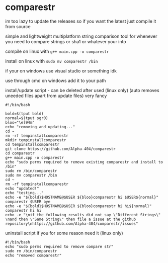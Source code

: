 # comparestr

im too lazy to update the releases so if you want the latest just compile it from source

simple and lightweight multiplatform string comparison tool for whenever you need to compare strings or sha1 or whatever your into

compile on linux with `g++ main.cpp -o comparestr`

install on linux with `sudo mv comparestr /bin`

if your on windows use visual studio or something idk

use through cmd on windows add it to your path

install/update script - can be deleted after used (linux only) (auto removes uneeded files apart from update files)
very fancy 

```
#!/bin/bash

bold=$(tput bold)
normal=$(tput sgr0)
bloo="\e[94m"
echo "removing and updating..."
cd ~
rm -rf tempinstallcomparestr
mkdir tempinstallcomparestr
cd tempinstallcomparestr
git clone https://github.com/Alpha-404/comparestr
cd comparestr
g++ main.cpp -o comparestr
echo "sudo perms required to remove existing comparestr and install to /bin"
sudo rm /bin/comparestr
sudo mv comparestr /bin
cd ~
rm -rf tempinstallcomparestr
echo "updated!"
echo "testing..."
echo -e "${bold}$HOSTNAME@$USER ${bloo}comparestr hi $USER${normal}"
comparestr $USER bye
echo -e "${bold}$HOSTNAME@$USER ${bloo}comparestr hi hi${normal}"
comparestr hi hi
echo -e "\nif the following results did not say \"Different Strings\" \nand then \"Same String\" then file a issue at the github repository\nhttps://github.com/Alpha-404/comparestr/issues"
````

uninstall script if you for some reason need it (linux only)

```
#!/bin/bash
echo "sudo perms required to remove compare str"
sudo rm /bin/comparestr
echo "removed comparestr"
```
